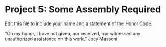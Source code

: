# Project 5: Some Assembly Required

Edit this file to include your name and a statement of the Honor Code.
 
"On my honor, I have not given, nor received, nor witnessed any unauthorized assistance on this work.”
Joey Massoni
